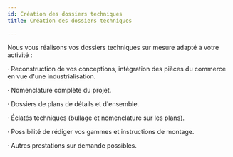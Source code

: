 ```yaml
---
id: Création des dossiers techniques
title: Création des dossiers techniques

---
```

Nous vous réalisons vos dossiers techniques sur mesure adapté à votre activité :

· Reconstruction de vos conceptions, intégration des pièces du commerce en vue d'une industrialisation.

· Nomenclature complète du projet.

· Dossiers de plans de détails et d'ensemble.

· Éclatés techniques (bullage et nomenclature sur les plans).

· Possibilité de rédiger vos gammes et instructions de montage.

· Autres prestations sur demande possibles.